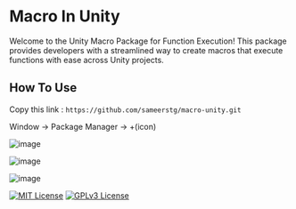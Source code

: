 
# Macro In Unity

Welcome to the Unity Macro Package for Function Execution! This package provides developers with a streamlined way to create macros that execute functions with ease across Unity projects.


## How To Use

Copy this link : 
`https://github.com/sameerstg/macro-unity.git`

Window -> Package Manager -> +(icon) 

![image](https://i.imgur.com/HnuU97e.png)

![image](https://i.imgur.com/dBRnc63.png)

![image](https://i.imgur.com/KoWamhn.png)




[![MIT License](https://img.shields.io/badge/License-MIT-green.svg)](https://choosealicense.com/licenses/mit/)
[![GPLv3 License](https://img.shields.io/badge/License-GPL%20v3-yellow.svg)](https://opensource.org/licenses/)

